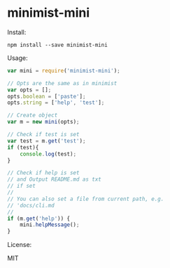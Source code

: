# minimist-mini

Install: 

    npm install --save minimist-mini

Usage: 

~~~js
var mini = require('minimist-mini');

// Opts are the same as in minimist
var opts = [];
opts.boolean = ['paste'];
opts.string = ['help', 'test'];

// Create object
var m = new mini(opts);

// Check if test is set
var test = m.get('test');
if (test){
    console.log(test);
}

// Check if help is set
// and Output README.md as txt
// if set
//
// You can also set a file from current path, e.g.
// 'docs/cli.md
//
if (m.get('help')) {
    mini.helpMessage();
}
~~~

License: 

MIT 
